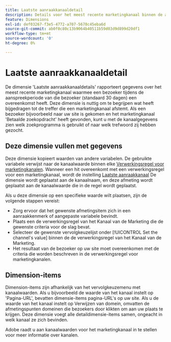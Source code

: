 ```yaml
---
title: Laatste aanraakkanaaldetail
description: Details voor het meest recente marketingkanaal binnen de afloop van de betrokkenheid van de bezoeker.
feature: Dimensions
exl-id: def03267-f3e5-4772-a707-5678c45eba6d
source-git-commit: ab0f0c80c13b9064b40511b59d03d9d899d20df1
workflow-type: tm+mt
source-wordcount: '0'
ht-degree: 0%

---
```


# Laatste aanraakkanaaldetail

De dimensie &#39;Laatste aanraakkanaaldetails&#39; rapporteert gegevens over het meest recente marketingkanaal waarmee een bezoeker tijdens de aanspreekperiode van die bezoeker (standaard 30 dagen) een overeenkomst heeft. Deze dimensie is nuttig om te begrijpen wat heeft bijgedragen tot de treffer die een marketingkanaal afstemt. Als een bezoeker bijvoorbeeld naar uw site is gekomen en het marketingkanaal &#39;Betaalde zoekopdracht&#39; heeft gevonden, kunt u met de kanaalgegevens zien welk zoekprogramma is gebruikt of naar welk trefwoord zij hebben gezocht.

## Deze dimensie vullen met gegevens

Deze dimensie kopieert waarden van andere variabelen. De gebruikte variabele verwijst naar de kanaalwaarde binnen elke [Verwerkingsregel voor marketingkanalen](/help/admin/admin/c-manage-report-suites/c-edit-report-suites/marketing-channels-admin.md). Wanneer een hit overeenkomt met een verwerkingsregel voor een marketingkanaal, wordt de instelling [Laatste aanraakkanaal](last-touch-channel.md) De dimensie wordt geplaatst aan de kanaalnaam, en deze afmeting wordt geplaatst aan de kanaalwaarde die in de regel wordt geplaatst.

Als u deze dimensie op een specifieke waarde wilt plaatsen, zijn de volgende stappen vereist:

* Zorg ervoor dat het gewenste afmetingsitem zich in een aanraakkenmerk of aangepaste variabele bevindt.
* Plaats een de verwerkingsregel van het Kanaal van de Marketing die de gewenste criteria voor de slag bevat.
* Selecteer de gewenste vervolgkeuzelijst onder [!UICONTROL Set the channel's value] binnen de de verwerkingsregel van het Kanaal van de Marketing.
* Het resultaat van de bezoeker op uw site moet overeenkomen met de criteria die worden beschreven in de verwerkingsregel voor marketingkanalen.

## Dimension-items

Dimension-items zijn afhankelijk van het vervolgkeuzemenu met kanaalwaarden. Als u bijvoorbeeld de waarde van het kanaal instelt op &#39;Pagina-URL&#39;, bevatten dimensie-items pagina-URL&#39;s op uw site. Als u de waarde van het kanaal instelt op Verwijzen van domein, omvatten de afmetingspunten domeinen die bezoekers door klikten om aan uw plaats te krijgen. Deze dimensie voegt alle detaildimensie-items samen, ongeacht in welk kanaal ze zich bevinden.

Adobe raadt u aan kanaalwaarden voor het marketingkanaal in te stellen voor meer informatie over kanalen.
